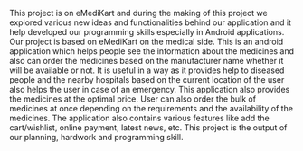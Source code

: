 This project is on eMediKart and during the making of this project we explored various new ideas and functionalities behind our application and it help developed our programming skills
especially in Android applications.
Our project is based on eMediKart on the medical side. This is an
android application which helps people see the information about
the medicines and also can order the medicines based on the
manufacturer name whether it will be available or not. It is useful
in a way as it provides help to diseased people and the nearby
hospitals based on the current location of the user also helps the
user in case of an emergency.
This application also provides the medicines at the optimal price.
User can also order the bulk of medicines at once depending on the
requirements and the availability of the medicines.
The application also contains various features like add the
cart/wishlist, online payment, latest news, etc.
This project is the output of our planning, hardwork and
programming skill.
